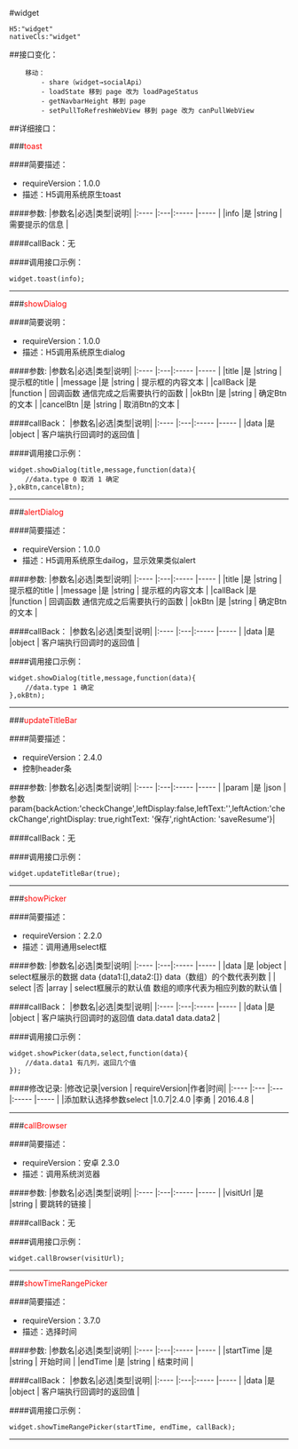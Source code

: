 #widget
```
H5:"widget"
nativeCls:"widget"
```

##接口变化：
```
	移动：
		- share（widget→socialApi）
		- loadState 移到 page 改为 loadPageStatus
		- getNavbarHeight 移到 page
		- setPullToRefreshWebView 移到 page 改为 canPullWebView
```

##详细接口：

###<font color="red">toast</font>

####简要描述：
- requireVersion：1.0.0
- 描述：H5调用系统原生toast


####参数:
|参数名|必选|类型|说明|
|:----    |:---|:----- |-----   |
|info |是  |string | 需要提示的信息  |

####callBack：无

####调用接口示例：

```
widget.toast(info);
```  
***

###<font color="red">showDialog</font>

####简要说明：
- requireVersion：1.0.0
- 描述：H5调用系统原生dialog

####参数:
|参数名|必选|类型|说明|
|:----    |:---|:----- |-----   |
|title |是  |string | 提示框的title  |
|message |是  |string | 提示框的内容文本  |
|callBack |是  |function | 回调函数 通信完成之后需要执行的函数  |
|okBtn |是  |string | 确定Btn的文本  |
|cancelBtn |是  |string | 取消Btn的文本  |


####callBack：
|参数名|必选|类型|说明|
|:----    |:---|:----- |-----   |
|data |是  |object | 客户端执行回调时的返回值  |

####调用接口示例：	

```
widget.showDialog(title,message,function(data){
	//data.type 0 取消 1 确定
},okBtn,cancelBtn);
```		
***

###<font color="red">alertDialog</font>

####简要描述：
- requireVersion：1.0.0
- 描述：H5调用系统原生dailog，显示效果类似alert

####参数:
|参数名|必选|类型|说明|
|:----    |:---|:----- |-----   |
|title |是  |string | 提示框的title  |
|message |是  |string | 提示框的内容文本  |
|callBack |是  |function | 回调函数 通信完成之后需要执行的函数  |
|okBtn |是  |string | 确定Btn的文本  |


####callBack：
|参数名|必选|类型|说明|
|:----    |:---|:----- |-----   |
|data |是  |object | 客户端执行回调时的返回值  |

####调用接口示例：	

```
widget.showDialog(title,message,function(data){
	//data.type 1 确定
},okBtn);
```
***
###<font color="red">updateTitleBar</font>

####简要描述：
- requireVersion：2.4.0
- 控制header条

####参数:
|参数名|必选|类型|说明|
|:----    |:---|:----- |-----   |
|param |是  |json | 参数param{backAction:'checkChange',leftDisplay:false,leftText:'',leftAction:'checkChange',rightDisplay: true,rightText: '保存',rightAction: 'saveResume'}|


####callBack：无

####调用接口示例：	

```
widget.updateTitleBar(true);
```
***
###<font color="red">showPicker</font>

####简要描述：
- requireVersion：2.2.0
- 描述：调用通用select框

####参数:
|参数名|必选|类型|说明|
|:----    |:---|:----- |-----   |
|data |是  |object | select框展示的数据 data {data1:[],data2:[]} data（数组）的个数代表列数  |
| select |否 |array | select框展示的默认值 数组的顺序代表为相应列数的默认值  |


####callBack：
|参数名|必选|类型|说明|
|:----    |:---|:----- |-----   |
|data |是  |object | 客户端执行回调时的返回值 data.data1 data.data2 |

####调用接口示例：	

```
widget.showPicker(data,select,function(data){
	//data.data1 有几列，返回几个值
});
```

####修改记录:
|修改记录|version | requireVersion|作者|时间|
|:----   |:--- |:---|:----- |-----   |
|添加默认选择参数select |1.0.7|2.4.0  |李勇 | 2016.4.8  |

***

###<font color="red">callBrowser</font>

####简要描述：
- requireVersion：安卓 2.3.0
- 描述：调用系统浏览器

####参数:
|参数名|必选|类型|说明|
|:----    |:---|:----- |-----   |
|visitUrl |是  |string |  要跳转的链接 |


####callBack：无

####调用接口示例：

```
widget.callBrowser(visitUrl);
```
***
###<font color="red">showTimeRangePicker</font>

####简要描述：
- requireVersion：3.7.0
- 描述：选择时间

####参数:
|参数名|必选|类型|说明|
|:----    |:---|:----- |-----   |
|startTime |是  |string |  开始时间 |
|endTime |是  |string |  结束时间 |


####callBack：
|参数名|必选|类型|说明|
|:----    |:---|:----- |-----   |
|data |是  |object | 客户端执行回调时的返回值  |

####调用接口示例：

```
widget.showTimeRangePicker(startTime, endTime, callBack);
```
***
